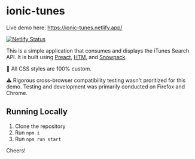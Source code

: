 # ionic-tunes

Live demo here: https://ionic-tunes.netlify.app/

[![Netlify Status](https://api.netlify.com/api/v1/badges/86ce1bb2-3722-420d-a61c-d8adc82f5b76/deploy-status)](https://app.netlify.com/sites/ionic-tunes/deploys)

This is a simple application that consumes and displays the iTunes Search API. It is built using [Preact](https://github.com/preactjs/preact), [HTM](https://github.com/developit/htm), and [Snowpack](https://github.com/snowpackjs/snowpack).

💅 All CSS styles are 100% custom.

⚠️ Rigorous cross-browser compatibility testing wasn't proritized for this demo. Testing and development was primarily conducted on Firefox and Chrome.

## Running Locally

1. Clone the repository
2. Run `npm i`
3. Run `npm run start`

Cheers!
